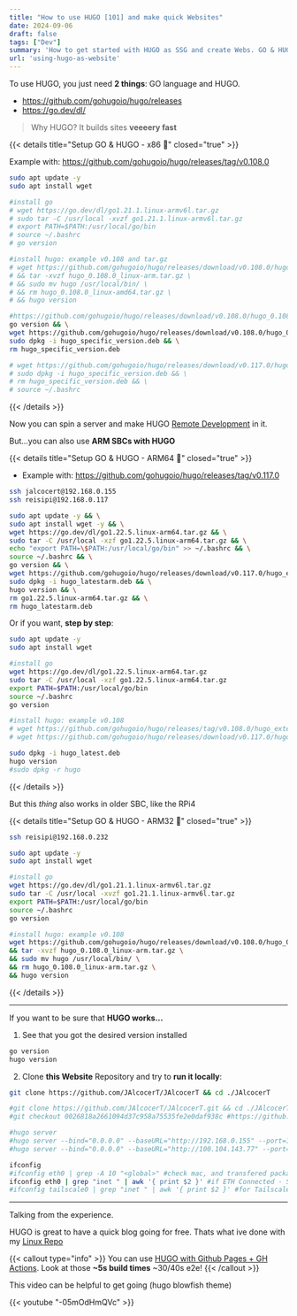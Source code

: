 ```yaml
---
title: "How to use HUGO [101] and make quick Websites"
date: 2024-09-06
draft: false
tags: ["Dev"]
summary: 'How to get started with HUGO as SSG and create Webs. GO & HUGO Setup.'
url: 'using-hugo-as-website'
---
```


To use HUGO, you just need **2 things**: GO language and HUGO.

* https://github.com/gohugoio/hugo/releases
* https://go.dev/dl/

> Why HUGO? It builds sites **veeeery fast**

{{< details title="Setup GO & HUGO - x86 📌" closed="true" >}}

Example with: https://github.com/gohugoio/hugo/releases/tag/v0.108.0

```sh
sudo apt update -y
sudo apt install wget

#install go
# wget https://go.dev/dl/go1.21.1.linux-armv6l.tar.gz
# sudo tar -C /usr/local -xvzf go1.21.1.linux-armv6l.tar.gz
# export PATH=$PATH:/usr/local/go/bin
# source ~/.bashrc
# go version

#install hugo: example v0.108 and tar.gz
# wget https://github.com/gohugoio/hugo/releases/download/v0.108.0/hugo_extended_0.108.0_linux-amd64.tar.gz \
# && tar -xvzf hugo_0.108.0_linux-arm.tar.gz \
# && sudo mv hugo /usr/local/bin/ \
# && rm hugo_0.108.0_linux-amd64.tar.gz \
# && hugo version

#https://github.com/gohugoio/hugo/releases/download/v0.108.0/hugo_0.108.0_linux-amd64.deb
go version && \
wget https://github.com/gohugoio/hugo/releases/download/v0.108.0/hugo_0.108.0_linux-amd64.deb -O hugo_specific_version.deb && \
sudo dpkg -i hugo_specific_version.deb && \
rm hugo_specific_version.deb

# wget https://github.com/gohugoio/hugo/releases/download/v0.117.0/hugo_0.117.0_linux-amd64.deb -O hugo_specific_version.deb && \
# sudo dpkg -i hugo_specific_version.deb && \
# rm hugo_specific_version.deb && \
# source ~/.bashrc
```
{{< /details >}}

Now you can spin a server and make HUGO [Remote Development](https://jalcocert.github.io/JAlcocerT/blog/dev-in-docker) in it.

But...you can also use **ARM SBCs with HUGO**


{{< details title="Setup GO & HUGO - ARM64 📌" closed="true" >}}

* Example with: https://github.com/gohugoio/hugo/releases/tag/v0.117.0

```sh
ssh jalcocert@192.168.0.155
ssh reisipi@192.168.0.117
```


```sh
sudo apt update -y && \
sudo apt install wget -y && \
wget https://go.dev/dl/go1.22.5.linux-arm64.tar.gz && \
sudo tar -C /usr/local -xzf go1.22.5.linux-arm64.tar.gz && \
echo "export PATH=\$PATH:/usr/local/go/bin" >> ~/.bashrc && \
source ~/.bashrc && \
go version && \
wget https://github.com/gohugoio/hugo/releases/download/v0.117.0/hugo_extended_0.117.0_linux-arm64.deb -O hugo_latestarm.deb && \
sudo dpkg -i hugo_latestarm.deb && \
hugo version && \
rm go1.22.5.linux-arm64.tar.gz && \
rm hugo_latestarm.deb
```

Or if you want, **step by step**:

```sh
sudo apt update -y
sudo apt install wget

#install go
wget https://go.dev/dl/go1.22.5.linux-arm64.tar.gz
sudo tar -C /usr/local -xzf go1.22.5.linux-arm64.tar.gz
export PATH=$PATH:/usr/local/go/bin
source ~/.bashrc
go version

#install hugo: example v0.108
# wget https://github.com/gohugoio/hugo/releases/tag/v0.108.0/hugo_extended_0.108.0_linux-amd64.deb -O hugo_latest.deb
# wget https://github.com/gohugoio/hugo/releases/download/v0.117.0/hugo_extended_0.117.0_linux-arm64.deb -O hugo_latestarm.deb

sudo dpkg -i hugo_latest.deb
hugo version 
#sudo dpkg -r hugo
```

{{< /details >}}

But this *thing* also works in older SBC, like the RPi4

{{< details title="Setup GO & HUGO - ARM32 📌" closed="true" >}}

```sh
ssh reisipi@192.168.0.232
```

```sh
sudo apt update -y
sudo apt install wget

#install go
wget https://go.dev/dl/go1.21.1.linux-armv6l.tar.gz
sudo tar -C /usr/local -xvzf go1.21.1.linux-armv6l.tar.gz
export PATH=$PATH:/usr/local/go/bin
source ~/.bashrc
go version

#install hugo: example v0.108
wget https://github.com/gohugoio/hugo/releases/download/v0.108.0/hugo_0.108.0_linux-arm.tar.gz \
&& tar -xvzf hugo_0.108.0_linux-arm.tar.gz \
&& sudo mv hugo /usr/local/bin/ \
&& rm hugo_0.108.0_linux-arm.tar.gz \
&& hugo version
```

{{< /details >}}

---

If you want to be sure that **HUGO works...**

1. See that you got the desired version installed

```sh
go version
hugo version 
```

2. Clone **this Website** Repository and try to **run it locally**:

```sh
git clone https://github.com/JAlcocerT/JAlcocerT && cd ./JAlcocerT

#git clone https://github.com/JAlcocerT/JAlcocerT.git && cd ./JAlcocerT
#git checkout 0026818a2661094d37c958a75535fe2e0daf938c #https://github.com/JAlcocerT/JAlcocerT/commit/0026818a2661094d37c958a75535fe2e0daf938c

```

```sh
#hugo server
#hugo server --bind="0.0.0.0" --baseURL="http://192.168.0.155" --port=1313
#hugo server --bind="0.0.0.0" --baseURL="http://100.104.143.77" --port=1319

ifconfig
#ifconfig eth0 | grep -A 10 "<global>" #check mac, and transfered packages
ifconfig eth0 | grep "inet " | awk '{ print $2 }' #if ETH Connected - SEE THE LOCAL IP
#ifconfig tailscale0 | grep "inet " | awk '{ print $2 }' #for Tailscale
```

---

Talking from the experience.

HUGO is great to have a quick blog going for free. Thats what ive done with my [Linux Repo](https://github.com/JAlcocerT/Linux)

{{< callout type="info" >}}
You can use [HUGO with Github Pages + GH Actions](https://github.com/JAlcocerT/Linux/actions). Look at those **~5s build times** ~30/40s e2e!
{{< /callout >}}

This video can be helpful to get going (hugo blowfish theme)

{{< youtube "-05mOdHmQVc" >}}